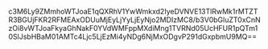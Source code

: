 c3M6Ly9ZMmhoWTJoaE1qQXRhV1YwWmkxd2IyeDVNVE13TlRwMk1rMTZTR3BGUjFKR2RFMEAxODUuMjEyLjYyLjEyNjo2MDIzMC8/b3V0bGluZT0xCnNzOi8vWTJoaFkyaGhNakF0YVdWMFppMXdiMng1TVRNd05UcHFUR1pQTm10SlJsbHBaM01AMTc4Ljc5LjEzMi4yNDg6NjMxODgvP291dGxpbmU9MQ==
